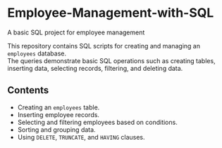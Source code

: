 # Employee-Management-with-SQL
A basic SQL project for employee management

This repository contains SQL scripts for creating and managing an `employees` database.  
The queries demonstrate basic SQL operations such as creating tables, inserting data, selecting records, filtering, and deleting data.

## Contents
- Creating an `employees` table.
- Inserting employee records.
- Selecting and filtering employees based on conditions.
- Sorting and grouping data.
- Using `DELETE`, `TRUNCATE`, and `HAVING` clauses.

